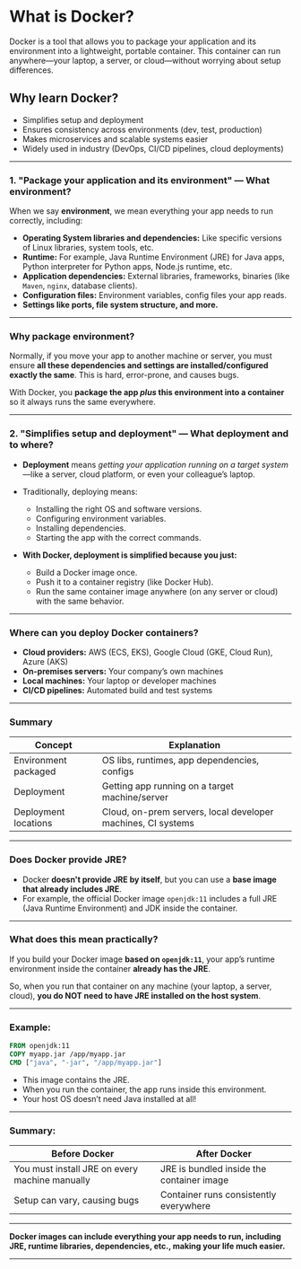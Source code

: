 # What is Docker?
Docker is a tool that allows you to package your application and its environment into a lightweight, portable container. This container can run anywhere—your laptop, a server, or cloud—without worrying about setup differences.

## Why learn Docker?
- Simplifies setup and deployment
- Ensures consistency across environments (dev, test, production)
- Makes microservices and scalable systems easier
- Widely used in industry (DevOps, CI/CD pipelines, cloud deployments)

---

### 1. **"Package your application and its environment" — What environment?**

When we say **environment**, we mean everything your app needs to run correctly, including:

* **Operating System libraries and dependencies:** Like specific versions of Linux libraries, system tools, etc.
* **Runtime:** For example, Java Runtime Environment (JRE) for Java apps, Python interpreter for Python apps, Node.js runtime, etc.
* **Application dependencies:** External libraries, frameworks, binaries (like `Maven`, `nginx`, database clients).
* **Configuration files:** Environment variables, config files your app reads.
* **Settings like ports, file system structure, and more.**

---

### Why package environment?

Normally, if you move your app to another machine or server, you must ensure **all these dependencies and settings are installed/configured exactly the same**. This is hard, error-prone, and causes bugs.

With Docker, you **package the app *plus* this environment into a container** so it always runs the same everywhere.

---

### 2. **"Simplifies setup and deployment" — What deployment and to where?**

* **Deployment** means *getting your application running on a target system*—like a server, cloud platform, or even your colleague’s laptop.

* Traditionally, deploying means:

  * Installing the right OS and software versions.
  * Configuring environment variables.
  * Installing dependencies.
  * Starting the app with the correct commands.

* **With Docker, deployment is simplified because you just:**

  * Build a Docker image once.
  * Push it to a container registry (like Docker Hub).
  * Run the same container image anywhere (on any server or cloud) with the same behavior.

---

### **Where can you deploy Docker containers?**

* **Cloud providers:** AWS (ECS, EKS), Google Cloud (GKE, Cloud Run), Azure (AKS)
* **On-premises servers:** Your company’s own machines
* **Local machines:** Your laptop or developer machines
* **CI/CD pipelines:** Automated build and test systems

---

### Summary

| Concept              | Explanation                                                  |
| -------------------- | ------------------------------------------------------------ |
| Environment packaged | OS libs, runtimes, app dependencies, configs                 |
| Deployment           | Getting app running on a target machine/server               |
| Deployment locations | Cloud, on-prem servers, local developer machines, CI systems |

---

### Does Docker provide JRE?

* Docker **doesn't provide JRE by itself**, but you can use a **base image that already includes JRE**.
* For example, the official Docker image `openjdk:11` includes a full JRE (Java Runtime Environment) and JDK inside the container.

---

### What does this mean practically?

If you build your Docker image **based on `openjdk:11`**, your app’s runtime environment inside the container **already has the JRE**.

So, when you run that container on any machine (your laptop, a server, cloud), **you do NOT need to have JRE installed on the host system**.

---

### Example:

```dockerfile
FROM openjdk:11
COPY myapp.jar /app/myapp.jar
CMD ["java", "-jar", "/app/myapp.jar"]
```

* This image contains the JRE.
* When you run the container, the app runs inside this environment.
* Your host OS doesn’t need Java installed at all!

---

### Summary:

| Before Docker                                  | After Docker                              |
| ---------------------------------------------- | ----------------------------------------- |
| You must install JRE on every machine manually | JRE is bundled inside the container image |
| Setup can vary, causing bugs                   | Container runs consistently everywhere    |

---

**Docker images can include everything your app needs to run, including JRE, runtime libraries, dependencies, etc., making your life much easier.**

---
